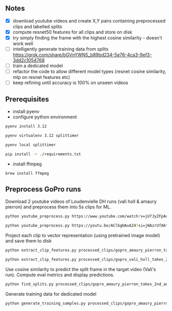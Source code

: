 
## Notes

- [x] download youtube videos and create X,Y pairs containing preprocessed clips and labelled splits
- [x] compute resnet50 features for all clips and store on disk
- [x] try simply finding the frame with the highest cosine similarity - doesn't work well
- [ ] intelligently generate training data from splits https://grok.com/share/bGVnYWN5_b89bd234-5e76-4ca3-9ef3-3dd2c1054768 
- [ ] train a dedicated model
- [ ] refactor the code to allow different model types (resnet cosine similarity, mlp on resnet features etc)
- [ ] keep refining until accuracy is 100% on unseen videos

## Prerequisites

- install pyenv
- configure python environment

```bash
pyenv install 3.12

pyenv virtualenv 3.12 splittimer

pyenv local splittimer

pip install -r ./requirements.txt
```

- install ffmpeg

```bash
brew install ffmpeg
```

## Preprocess GoPro runs

Download 2 youtube videos of Loudenvielle DH runs (vali holl & amaury pierron) and preprocess them into 5s clips for ML.

```bash
python youtube_preprocess.py https://www.youtube.com/watch?v=jUfJyZFpAoY&t=63s&ab_channel=GoProBike --split-times 00:01:15 00:39:19 01:35:08 02:36:04 02:58:24 03:17:07 --keep-video
```

```bash
python youtube_preprocess.py https://youtu.be/AClbgHAvAZ4?si=jNAzrUfA6t9s9nY7 --split-times 00:01:15 00:43:21 01:46:01 02:56:20 03:24:00 03:45:07 --keep-video
```

Project each clip to vector representation (using pretrained image model) and save them to disk

```bash
python extract_clip_features.py processed_clips/gopro_amaury_pierron_takes_2nd_and_overall_points_lead__loudenvielle__25_uci_dh_mtb_world_cup/ --batch-size 16
```

```bash
python extract_clip_features.py processed_clips/gopro_vali_holl_takes_2nd_place__loudenvielle__25_uci_dh_mtb_world_cup/ --batch-size 16
```

Use cosine similarity to predict the split frame in the target video (Vali's run). Compute eval metrics and display predictions.

```bash
python find_splits.py processed_clips/gopro_amaury_pierron_takes_2nd_and_overall_points_lead__loudenvielle__25_uci_dh_mtb_world_cup processed_clips/gopro_vali_holl_takes_2nd_place__loudenvielle__25_uci_dh_mtb_world_cup
```

Generate training data for dedicated model

```bash
python generate_training_samples.py processed_clips/gopro_amaury_pierron_takes_2nd_and_overall_points_lead__loudenvielle__25_uci_dh_mtb_world_cup processed_clips/gopro_vali_holl_takes_2nd_place__loudenvielle__25_uci_dh_mtb_world_cup
```
